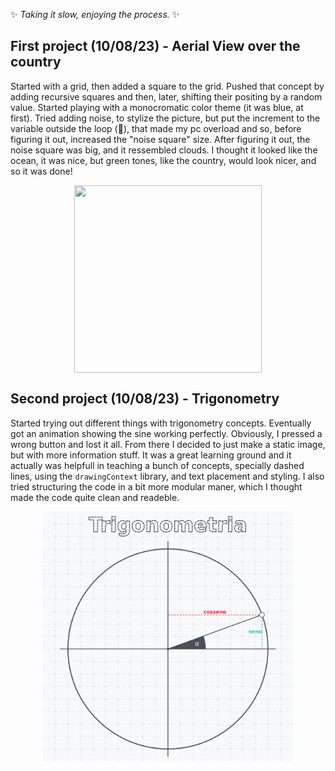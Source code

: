 
✨ _Taking it slow, enjoying the process._ ✨

## First project (10/08/23) - Aerial View over the country

Started with a grid, then added a square to the grid. Pushed that concept by adding recursive squares and then, later, shifting their positing by a random value. Started playing with a monocromatic color theme (it was blue, at first). Tried adding noise, to stylize the picture, but put the increment to the variable outside the loop (🤡), that made my pc overload and so, before figuring it out, increased the "noise square" size. After figuring it out, the noise square was big, and it ressembled clouds. I thought it looked like the ocean, it was nice, but green tones, like the country, would look nicer, and so it was done!


<p align="center">
<img src="https://github.com/Pfalcao97/learning-p5js/assets/36635794/c8de6063-1b4a-4dcb-a707-e421377e29ac" align="center" height="300" width="300" >
</p>

## Second project (10/08/23) - Trigonometry

Started trying out different things with trigonometry concepts. Eventually got an animation showing the sine working perfectly. Obviously, I pressed a wrong button and lost it all. From there I decided to just make a static image, but with more information stuff. It was a great learning ground and it actually was helpfull in teaching a bunch of concepts, specially dashed lines, using the `drawingContext` library, and text placement and styling. I also tried structuring the code in a bit more modular maner, which I thought made the code quite clean and readeble.


<p align="center">
<img src="https://github.com/Pfalcao97/learning-p5js/blob/main/trigonometry/trigonometry.png" align="center" height="400" width="400" >
</p>

